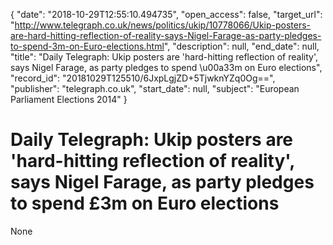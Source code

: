 {
  "date": "2018-10-29T12:55:10.494735", 
  "open_access": false, 
  "target_url": "http://www.telegraph.co.uk/news/politics/ukip/10778066/Ukip-posters-are-hard-hitting-reflection-of-reality-says-Nigel-Farage-as-party-pledges-to-spend-3m-on-Euro-elections.html", 
  "description": null, 
  "end_date": null, 
  "title": "Daily Telegraph: Ukip posters are 'hard-hitting reflection of reality', says Nigel Farage, as party pledges to spend \u00a33m on Euro elections", 
  "record_id": "20181029T125510/6JxpLgjZD+5TjwknYZq0Og==", 
  "publisher": "telegraph.co.uk", 
  "start_date": null, 
  "subject": "European Parliament Elections 2014"
}

# Daily Telegraph: Ukip posters are 'hard-hitting reflection of reality', says Nigel Farage, as party pledges to spend £3m on Euro elections

None